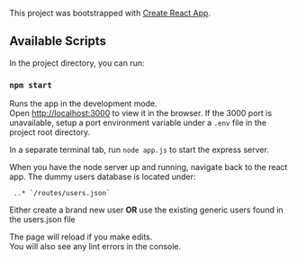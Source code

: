 This project was bootstrapped with [Create React App](https://github.com/facebook/create-react-app).

## Available Scripts

In the project directory, you can run:

### `npm start`

Runs the app in the development mode.<br>
Open [http://localhost:3000](http://localhost:3000) to view it in the browser. If the 3000 port 
is unavailable, setup a port environment variable under a `.env` file in the project root directory.

In a separate terminal tab, run `node app.js` to start the express server. 

When you have the node server up and running, navigate back to the react app. 
The dummy users database is located under: <br/>


     ..* `/routes/users.json`



Either create a brand new user **OR** use the existing generic users found in the users.json file

The page will reload if you make edits.<br>
You will also see any lint errors in the console.

